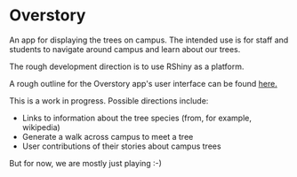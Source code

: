 # Overstory

An app for displaying the trees on campus.  The intended use is for staff and students to navigate around campus and learn about our trees.

The rough development direction is to use RShiny as a platform.

A rough outline for the Overstory app's user interface can be found [here.](https://www.canva.com/design/DAGozk8vFQ0/lslg0dFuBsnyJOR7C5wYuw/edit?utm_content=DAGozk8vFQ0&utm_campaign=designshare&utm_medium=link2&utm_source=sharebutton) 

This is a work in progress.  Possible directions include:

* Links to information about the tree species (from, for example, wikipedia)
* Generate a walk across campus to meet a tree
* User contributions of their stories about campus trees

But for now, we are mostly just playing :-)
